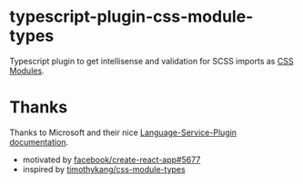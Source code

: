 # typescript-plugin-css-module-types

Typescript plugin to get intellisense and validation for SCSS imports as [CSS Modules](https://github.com/css-modules/css-modules).

# Thanks

Thanks to Microsoft and their nice [Language-Service-Plugin documentation](https://github.com/microsoft/TypeScript/wiki/Writing-a-Language-Service-Plugin).

- motivated by [facebook/create-react-app#5677](https://github.com/facebook/create-react-app/issues/5677)
- inspired by [timothykang/css-module-types](https://github.com/timothykang/css-module-types)   
